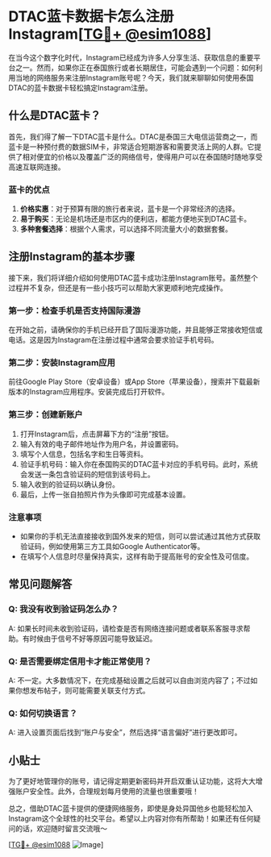 # DTAC蓝卡数据卡怎么注册Instagram[[TG💪+ @esim1088](https://t.me/s/esim1088)]

在当今这个数字化时代，Instagram已经成为许多人分享生活、获取信息的重要平台之一。然而，如果你正在泰国旅行或者长期居住，可能会遇到一个问题：如何利用当地的网络服务来注册Instagram账号呢？今天，我们就来聊聊如何使用泰国DTAC的蓝卡数据卡轻松搞定Instagram注册。

## 什么是DTAC蓝卡？

首先，我们得了解一下DTAC蓝卡是什么。DTAC是泰国三大电信运营商之一，而蓝卡是一种预付费的数据SIM卡，非常适合短期游客和需要灵活上网的人群。它提供了相对便宜的价格以及覆盖广泛的网络信号，使得用户可以在泰国随时随地享受高速互联网连接。

### 蓝卡的优点

1. **价格实惠**：对于预算有限的旅行者来说，蓝卡是一个非常经济的选择。
2. **易于购买**：无论是机场还是市区内的便利店，都能方便地买到DTAC蓝卡。
3. **多种套餐选择**：根据个人需求，可以选择不同流量大小的数据套餐。

## 注册Instagram的基本步骤

接下来，我们将详细介绍如何使用DTAC蓝卡成功注册Instagram账号。虽然整个过程并不复杂，但还是有一些小技巧可以帮助大家更顺利地完成操作。

### 第一步：检查手机是否支持国际漫游

在开始之前，请确保你的手机已经开启了国际漫游功能，并且能够正常接收短信或电话。这是因为Instagram在注册过程中通常会要求验证手机号码。

### 第二步：安装Instagram应用

前往Google Play Store（安卓设备）或App Store（苹果设备），搜索并下载最新版本的Instagram应用程序。安装完成后打开软件。

### 第三步：创建新账户

1. 打开Instagram后，点击屏幕下方的“注册”按钮。
2. 输入有效的电子邮件地址作为用户名，并设置密码。
3. 填写个人信息，包括名字和生日等资料。
4. 验证手机号码：输入你在泰国购买的DTAC蓝卡对应的手机号码。此时，系统会发送一条包含验证码的短信到该号码上。
5. 输入收到的验证码以确认身份。
6. 最后，上传一张自拍照片作为头像即可完成基本设置。

### 注意事项

- 如果你的手机无法直接接收到国外发来的短信，则可以尝试通过其他方式获取验证码，例如使用第三方工具如Google Authenticator等。
- 在填写个人信息时尽量保持真实，这样有助于提高账号的安全性及可信度。

## 常见问题解答

### Q: 我没有收到验证码怎么办？
A: 如果长时间未收到验证码，请检查是否有网络连接问题或者联系客服寻求帮助。有时候由于信号不好等原因可能导致延迟。

### Q: 是否需要绑定信用卡才能正常使用？
A: 不一定。大多数情况下，在完成基础设置之后就可以自由浏览内容了；不过如果你想发布帖子，则可能需要关联支付方式。

### Q: 如何切换语言？
A: 进入设置页面后找到“账户与安全”，然后选择“语言偏好”进行更改即可。

## 小贴士

为了更好地管理你的账号，请记得定期更新密码并开启双重认证功能，这将大大增强账户安全性。此外，合理规划每月使用的流量也很重要哦！

总之，借助DTAC蓝卡提供的便捷网络服务，即使是身处异国他乡也能轻松加入Instagram这个全球性的社交平台。希望以上内容对你有所帮助！如果还有任何疑问的话，欢迎随时留言交流哦～

[[TG💪+ @esim1088](https://t.me/s/esim1088) ![Image](https://i.postimg.cc/4NQfJmqS/Snipaste-2025-05-13-00-14-12.png)]